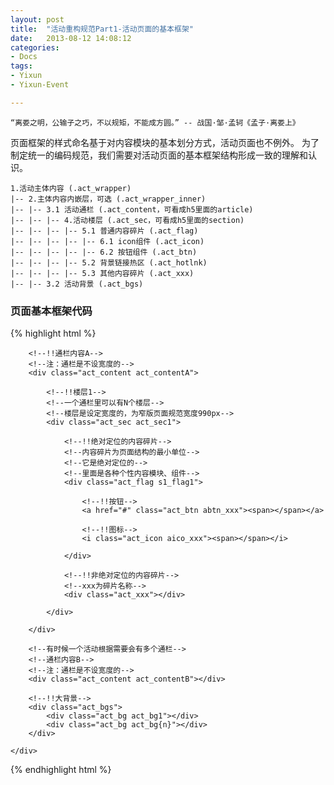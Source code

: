 ```yaml
---
layout: post
title:  "活动重构规范Part1-活动页面的基本框架"
date:   2013-08-12 14:08:12
categories: 
- Docs
tags:
- Yixun
- Yixun-Event

---
```


    “离娄之明，公输子之巧，不以规矩，不能成方圆。” -- 战国·邹·孟轲《孟子·离娄上》

页面框架的样式命名基于对内容模块的基本划分方式，活动页面也不例外。
为了制定统一的编码规范，我们需要对活动页面的基本框架结构形成一致的理解和认识。

    1.活动主体内容 (.act_wrapper)
    |-- 2.主体内容内嵌层，可选 (.act_wrapper_inner)
    |-- |-- 3.1 活动通栏 (.act_content，可看成h5里面的article)
    |-- |-- |-- 4.活动楼层 (.act_sec，可看成h5里面的section)
    |-- |-- |-- |-- 5.1 普通内容碎片 (.act_flag)
    |-- |-- |-- |-- |-- 6.1 icon组件 (.act_icon)
    |-- |-- |-- |-- |-- 6.2 按钮组件 (.act_btn)
    |-- |-- |-- |-- 5.2 背景链接热区 (.act_hotlnk)
    |-- |-- |-- |-- 5.3 其他内容碎片 (.act_xxx)
    |-- |-- 3.2 活动背景 (.act_bgs)

### 页面基本框架代码

{% highlight html %}

<!--S 活动主体内容-->
<div class="act_wrapper">
    <!--内容内嵌层，可选，有时候做背景图效果需要用到-->
    <div class="act_wrapper_inner">
        
        <!--!!通栏内容A-->
        <!--注：通栏是不设宽度的-->
        <div class="act_content act_contentA">
            
            <!--!!楼层1-->
            <!--一个通栏里可以有N个楼层-->
            <!--楼层是设定宽度的，为窄版页面规范宽度990px-->
            <div class="act_sec act_sec1">
                
                <!--!!绝对定位的内容碎片-->
                <!--内容碎片为页面结构的最小单位-->
                <!--它是绝对定位的-->
                <!--里面是各种个性内容模块、组件-->
                <div class="act_flag s1_flag1">
                    
                    <!--!!按钮-->
                    <a href="#" class="act_btn abtn_xxx"><span></span></a>

                    <!--!!图标-->
                    <i class="act_icon aico_xxx"><span></span></i>

                </div>

                <!--!!非绝对定位的内容碎片-->
                <!--xxx为碎片名称-->
                <div class="act_xxx"></div>

            </div>

        </div>

        <!--有时候一个活动根据需要会有多个通栏-->
        <!--通栏内容B-->
        <!--注：通栏是不设宽度的-->
        <div class="act_content act_contentB"></div>

        <!--!!大背景-->
        <div class="act_bgs">
            <div class="act_bg act_bg1"></div>
            <div class="act_bg act_bg{n}"></div>
        </div>
    
    </div>
</div>
<!--E 活动主体内容-->

{% endhighlight html %}